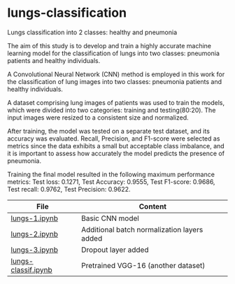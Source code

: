 # lungs-classification
Lungs classification into 2 classes: healthy and pneumonia

The aim of this study is to develop and train a highly accurate machine learning model for the classification of lungs into two classes: pneumonia patients and healthy individuals.

A Convolutional Neural Network (CNN) method is employed in this work for the classification of lung images into two classes: pneumonia patients and healthy individuals.

A dataset comprising lung images of patients was used to train the models, which were divided into two categories: training and testing(80:20). The input images were resized to a consistent size and normalized.

After training, the model was tested on a separate test dataset, and its accuracy was evaluated. Recall, Precision, and F1-score were selected as metrics since the data exhibits a small but acceptable class imbalance, and it is important to assess how accurately the model predicts the presence of pneumonia.

Training the final model resulted in the following maximum performance metrics: Test loss: 0.1271, Test Accuracy: 0.9555, Test F1-score: 0.9686, Test recall: 0.9762, Test Precision: 0.9622.

|File|Content|
|-|-|
|[lungs-1.ipynb](https://github.com/shimolina-polina/lungs-classification/blob/main/lungs-1.ipynb "View file")|Basic CNN model|
|[lungs-2.ipynb](https://github.com/shimolina-polina/lungs-classification/blob/main/lungs-2.ipynb "View file")|Additional batch normalization layers added|
|[lungs-3.ipynb](https://github.com/shimolina-polina/lungs-classification/blob/main/lungs-3.ipynb "View file")|Dropout layer added|
|[lungs-classif.ipynb](https://github.com/shimolina-polina/lungs-classification/blob/main/lungs_classif.ipynb "View file")|Pretrained VGG-16 (another dataset)|
